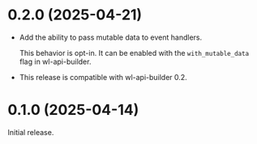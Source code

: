 # 0.2.0 (2025-04-21)

- Add the ability to pass mutable data to event handlers.

  This behavior is opt-in. It can be enabled with the `with_mutable_data` flag in wl-api-builder.
- This release is compatible with wl-api-builder 0.2.

# 0.1.0 (2025-04-14)

Initial release.
